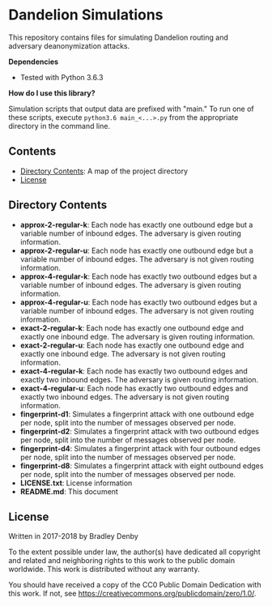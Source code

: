 # Dandelion Simulations

This repository contains files for simulating Dandelion routing and adversary
deanonymization attacks.

**Dependencies**

* Tested with Python 3.6.3

**How do I use this library?**

Simulation scripts that output data are prefixed with "main." To run one of
these scripts, execute `python3.6 main_<...>.py` from the appropriate directory
in the command line.

## Contents

* [Directory Contents](#directory-contents): A map of the project directory
* [License](#license)

## <a name="directory-contents"></a> Directory Contents

* **approx-2-regular-k**: Each node has exactly one outbound edge but a variable
  number of inbound edges. The adversary is given routing information.
* **approx-2-regular-u**: Each node has exactly one outbound edge but a variable
  number of inbound edges. The adversary is not given routing information.
* **approx-4-regular-k**: Each node has exactly two outbound edges but a
  variable number of inbound edges. The adversary is given routing information.
* **approx-4-regular-u**: Each node has exactly two outbound edges but a
  variable number of inbound edges. The adversary is not given routing
  information.
* **exact-2-regular-k**: Each node has exactly one outbound edge and exactly one
  inbound edge. The adversary is given routing information.
* **exact-2-regular-u**: Each node has exactly one outbound edge and exactly one
  inbound edge. The adversary is not given routing information.
* **exact-4-regular-k**: Each node has exactly two outbound edges and exactly
  two inbound edges. The adversary is given routing information.
* **exact-4-regular-u**: Each node has exactly two outbound edges and exactly
  two inbound edges. The adversary is not given routing information.
* **fingerprint-d1**: Simulates a fingerprint attack with one outbound edge per
  node, split into the number of messages observed per node.
* **fingerprint-d2**: Simulates a fingerprint attack with two outbound edges per
  node, split into the number of messages observed per node.
* **fingerprint-d4**: Simulates a fingerprint attack with four outbound edges
  per node, split into the number of messages observed per node.
* **fingerprint-d8**: Simulates a fingerprint attack with eight outbound edges
  per node, split into the number of messages observed per node.
* **LICENSE.txt**: License information
* **README.md**: This document

## <a name="license"></a> License

Written in 2017-2018 by Bradley Denby  

To the extent possible under law, the author(s) have dedicated all copyright and
related and neighboring rights to this work to the public domain worldwide. This
work is distributed without any warranty.

You should have received a copy of the CC0 Public Domain Dedication with this
work. If not, see <https://creativecommons.org/publicdomain/zero/1.0/>.
